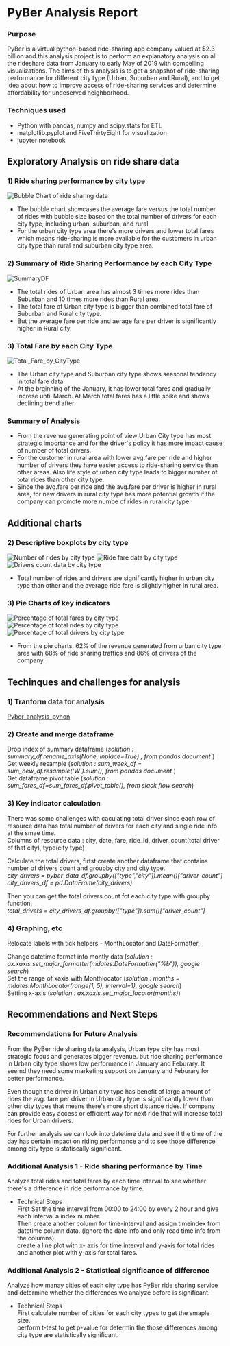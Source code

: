 # PyBer Analysis Report

### Purpose

PyBer is a virtual python-based ride-sharing app company valued at $2.3 billion and this analysis project is to 
perform an explanatory analysis on all the rideshare data from January to early May of 2019 with compelling visualizations. 
The aims of this analysis is to get a snapshot of ride-sharing performance for different city type (Urban, Suburban and Rural), 
and to get idea about how to improve access of ride-sharing services and determine affordability for undeserved neighborhood.

### Techniques used
- Python with pandas, numpy and scipy.stats for ETL <br/>
- matplotlib.pyplot and FiveThirtyEight for visualization <br/>
- jupyter notebook 

## Exploratory Analysis on ride share data 
###  1) Ride sharing performance by city type
![Bubble Chart of ride sharing data](https://github.com/Juuune/PyBer_Analysis/blob/master/analysis/Fig1.png)
- The bubble chart showcases the average fare versus the total number of rides with bubble size based on the total number of drivers for each city type, including urban, suburban, and rural
- For the urban city type area there's more drivers and lower total fares which means ride-sharing is more available for the customers in urban city type than rural and suburban city type area.  

###  2) Summary of Ride Sharing Performance by each City Type 
![SummaryDF](https://github.com/Juuune/PyBer_Analysis/blob/master/analysis/SummaryDF.PNG)
- The total rides of Urban area has almost 3 times more rides than Suburban and 10 times more rides than Rural area.
- The total fare of Urban city type is bigger than combined total fare of Suburban and Rural city type. 
- But the average fare per ride and aerage fare per driver is significantly higher in Rural city.
 
###  3) Total Fare by each City Type
![Total_Fare_by_CityType](https://github.com/Juuune/PyBer_Analysis/blob/master/analysis/Total_Fare_by_CityType.png)
- The Urban city type and Suburban city type shows seasonal tendency in total fare data. 
- At the brginning of the January, it has lower total fares and gradually increse until March. At March total fares has a little spike and shows declining trend after. 

###  Summary of Analysis
- From the revenue generating point of view Urban City type has most strategic importance and for the driver's policy it has more impact cause of number of total drivers. 
- For the customer in rural area with lower avg.fare per ride and higher number of drivers they have easier access to ride-sharing service than other areas. Also life style of urban city type leads to bigger number of total rides than other city type. 
- Since the avg.fare per ride and the avg.fare per driver is higher in rural area, for new drivers in rural city type has more potential growth if the company can promote more numbe of rides in rural city type.

## Additional charts 
###  2) Descriptive boxplots by city type
![Number of rides by city type](https://github.com/Juuune/PyBer_Analysis/blob/master/analysis/Fig2.png)
![Ride fare data by city type](https://github.com/Juuune/PyBer_Analysis/blob/master/analysis/Fig3.png)
![Drivers count data by city type](https://github.com/Juuune/PyBer_Analysis/blob/master/analysis/Fig4.png)
- Total number of rides and drivers are significantly higher in urban city type than other and the average ride fare is slightly higher in rural area. 

###  3) Pie Charts of key indicators
![Percentage of total fares by city type](https://github.com/Juuune/PyBer_Analysis/blob/master/analysis/Fig5.png)
![Percentage of total rides by city type](https://github.com/Juuune/PyBer_Analysis/blob/master/analysis/Fig6.png)
![Percentage of total drivers by city type](https://github.com/Juuune/PyBer_Analysis/blob/master/analysis/Fig7.png)
- From the pie charts, 62% of the revenue generated from urban city type area with 68% of ride sharing traffics and 86% of drivers of the company.

## Techinques and challenges for analysis 
###  1) Tranform data for analysis
[Pyber_analysis_pyhon](https://github.com/Juuune/PyBer_Analysis/blob/master/PyBer.ipynb)

###  2) Create and merge dataframe 
Drop index of summary dataframe (*solution : summary_df.rename_axis(None, inplace=True) , from pandas document* ) <br/>
Get weekly resample (*solution : sum_week_df = sum_new_df.resample('W').sum(), from pandas document* ) <br/>
Get dataframe pivot table (*solution : sum_fares_df=sum_fares_df.pivot_table(), from slack flow search*)
 
###  3) Key indicator calculation
 There was some challenges with caculating total driver since each row of resource data has total number of drivers for each city and single ride info at the smae time.<br/>
 Columns of resource data : city,	date,	fare,	ride_id,	driver_count(total driver of that city),	type(city type)<br/>
 
 Calculate the total drivers, firtst create another dataframe that contains number of drivers count and groupby city and city type. <br/>
 *city_drivers = pyber_data_df.groupby(["type","city"]).mean()["driver_count"]* <br/>
 *city_drivers_df = pd.DataFrame(city_drivers)*<br/>
 
 Then you can get the total drivers count fot each city type with groupby function. <br/>
 *total_drivers = city_drivers_df.groupby(["type"]).sum()["driver_count"]*
 
### 4) Graphing, etc
Relocate labels with tick helpers - MonthLocator and DateFormatter.<br/>

Change datetime format into montly data (*solution : ax.xaxis.set_major_formatter(mdates.DateFormatter("%b")), google search*) <br/>
Set the range of xaxis with Monthlocator (*solution : months = mdates.MonthLocator(range(1, 5), interval=1), google search*)<br/>
Setting x-axis (*solution : ax.xaxis.set_major_locator(months)*) 


## Recommendations and Next Steps

### Recommendations for Future Analysis

From the PyBer ride sharing data analysis, Urban type city has most strategic focus and generates bigger revenue. but ride sharing performance in Urban city type shows low performance in January and Feburary. It seemd they need some marketing support on January and Feburary for better performance. <br/>

Even though the driver in Urban city type has benefit of large amount of rides the avg. fare per driver in Urban city type is significantly lower than other city types that means there's more short distance rides. If company can provide easy access or efficient way for next ride that will increase total rides for Urban drivers. <br/>

For further analysis we can look into datetime data and see if the time of the day has certain impact on riding performance and to see those difference among city type is statiscally significant. 

### Additional Analysis 1 - Ride sharing performance by Time 
Analyze total rides and total fares by each time interval to see whether there's a difference in ride performance by time.<br/>

- Technical Steps <br/>
 First Set the time interval from 00:00 to 24:00 by every 2 hour and give each interval a index number.<br/>
 Then create another column for time-interval and assign timeindex from datetime column data. (ignore the date info and only read time info from the columns).<br/>
 create a line plot with x- axis for time interval and y-axis for total rides and another plot with y-axis for total fares.

### Additional Analysis 2 - Statistical significance of difference
Analyze how manay cities of each city type has PyBer ride sharing service and determine whether the differences we analyze before is significant. <br/>

- Technical Steps<br/>
First calculate number of cities for each city types to get the smaple size.<br/>
perform t-test to get p-value for determin the those differences among city type are statistically significant.
